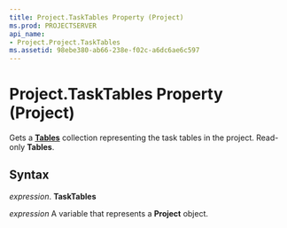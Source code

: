 ```yaml
---
title: Project.TaskTables Property (Project)
ms.prod: PROJECTSERVER
api_name:
- Project.Project.TaskTables
ms.assetid: 98ebe380-ab66-238e-f02c-a6dc6ae6c597
---
```



# Project.TaskTables Property (Project)

Gets a  **[Tables](table-object-project.md)** collection representing the task tables in the project. Read-only **Tables**.


## Syntax

 _expression_. **TaskTables**

 _expression_ A variable that represents a **Project** object.


